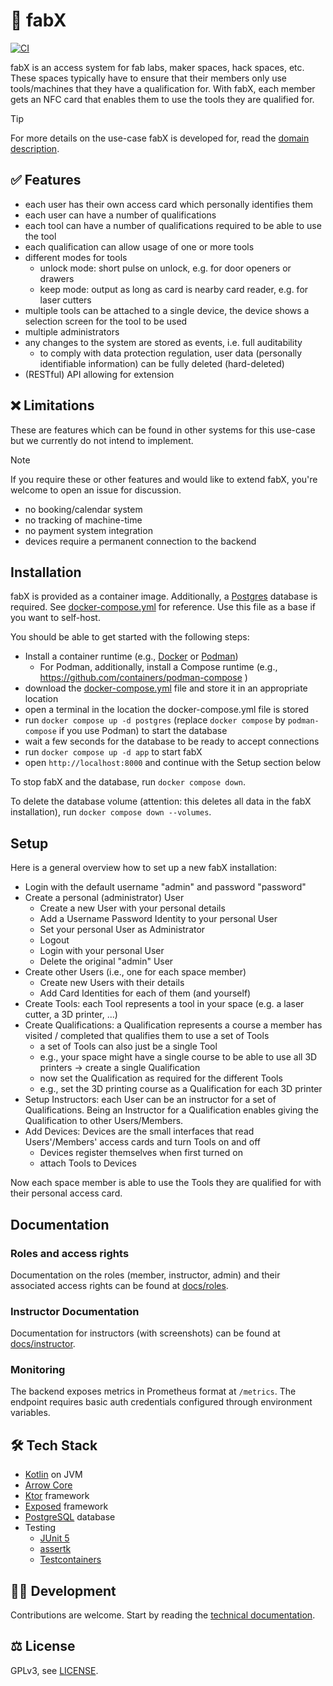 # 🔐 fabX

[![CI](https://github.com/fabXlabs/fabX/actions/workflows/ci.yml/badge.svg?branch=main)](https://github.com/fabXlabs/fabX/actions/workflows/ci.yml)

fabX is an access system for fab labs, maker spaces, hack spaces, etc. These spaces typically have to ensure that their
members only use tools/machines that they have a qualification for. With fabX, each member gets an NFC card that enables
them to use the tools they are qualified for.

> [!TIP]
> For more details on the use-case fabX is developed for, read the [domain description](docs/domain-description.md).

## ✅ Features

* each user has their own access card which personally identifies them
* each user can have a number of qualifications
* each tool can have a number of qualifications required to be able to use the tool
* each qualification can allow usage of one or more tools
* different modes for tools
    * unlock mode: short pulse on unlock, e.g. for door openers or drawers
    * keep mode: output as long as card is nearby card reader, e.g. for laser cutters
* multiple tools can be attached to a single device, the device shows a selection screen for the tool to be used
* multiple administrators
* any changes to the system are stored as events, i.e. full auditability
  * to comply with data protection regulation, user data (personally identifiable information) can be fully 
    deleted (hard-deleted)
* (RESTful) API allowing for extension

## ❌ Limitations

These are features which can be found in other systems for this use-case but we currently do not intend to implement. 

> [!NOTE]
> If you require these or other features and would like to extend fabX, you're welcome to open an issue for discussion.

* no booking/calendar system
* no tracking of machine-time
* no payment system integration
* devices require a permanent connection to the backend

## Installation

fabX is provided as a container image. Additionally, a [Postgres](https://www.postgresql.org) database is required. 
See [docker-compose.yml](docker-compose.yml) for reference. Use this file as a base if you want to self-host.

You should be able to get started with the following steps:
* Install a container runtime (e.g., [Docker](https://docs.docker.com/get-docker/) or [Podman](https://podman.io/get-started))
  * For Podman, additionally, install a Compose runtime (e.g., https://github.com/containers/podman-compose )
* download the [docker-compose.yml](docker-compose.yml) file and store it in an appropriate location
* open a terminal in the location the docker-compose.yml file is stored
* run `docker compose up -d postgres` (replace `docker compose` by `podman-compose` if you use Podman) to start the database
* wait a few seconds for the database to be ready to accept connections
* run `docker compose up -d app` to start fabX
* open `http://localhost:8000` and continue with the Setup section below

To stop fabX and the database, run `docker compose down`.

To delete the database volume (attention: this deletes all data in the fabX installation), 
run `docker compose down --volumes`.

## Setup

Here is a general overview how to set up a new fabX installation:

* Login with the default username "admin" and password "password"
* Create a personal (administrator) User
    * Create a new User with your personal details
    * Add a Username Password Identity to your personal User
    * Set your personal User as Administrator
    * Logout
    * Login with your personal User
    * Delete the original "admin" User
* Create other Users (i.e., one for each space member)
    * Create new Users with their details
    * Add Card Identities for each of them (and yourself)
* Create Tools: each Tool represents a tool in your space (e.g. a laser cutter, a 3D printer, ...)
* Create Qualifications: a Qualification represents a course a member has visited / completed that qualifies them to use
  a set of Tools
    * a set of Tools can also just be a single Tool
    * e.g., your space might have a single course to be able to use all 3D printers -> create a single Qualification
    * now set the Qualification as required for the different Tools
    * e.g., set the 3D printing course as a Qualification for each 3D printer
* Setup Instructors: each User can be an instructor for a set of Qualifications. Being an Instructor for a Qualification
  enables giving the Qualification to other Users/Members.
* Add Devices: Devices are the small interfaces that read Users'/Members' access cards and turn Tools on and off
    * Devices register themselves when first turned on
    * attach Tools to Devices 

Now each space member is able to use the Tools they are qualified for with their personal access card.

## Documentation

### Roles and access rights

Documentation on the roles (member, instructor, admin) and their associated access rights can be found at
[docs/roles](docs/roles.md). 

### Instructor Documentation

Documentation for instructors (with screenshots) can be found at [docs/instructor](docs/instructor.md).

### Monitoring

The backend exposes metrics in Prometheus format at `/metrics`. The endpoint requires basic auth credentials configured
through environment variables.

## 🛠 Tech Stack

* [Kotlin](https://kotlinlang.org) on JVM
* [Arrow Core](https://arrow-kt.io/docs/core/)
* [Ktor](https://ktor.io) framework
* [Exposed](https://github.com/JetBrains/Exposed) framework
* [PostgreSQL](https://www.postgresql.org) database
* Testing
    * [JUnit 5](https://junit.org/junit5/)
    * [assertk](https://github.com/willowtreeapps/assertk)
    * [Testcontainers](https://www.testcontainers.org)

## 🧑‍💻 Development

Contributions are welcome. Start by reading the [technical documentation](docs).

## ⚖️ License

GPLv3, see [LICENSE](LICENSE).
